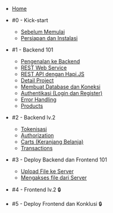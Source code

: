 - [Home](/)
- #0 - Kick-start

  - [Sebelum Memulai](pre-requisite.md)
  - [Persiapan dan Instalasi](instalasi.md)

- #1 - Backend 101

  - [Pengenalan ke Backend](m1-intro-backend.md)
  - [REST Web Service](m2-rest.md)
  - [REST API dengan Hapi.JS](m3-rest-hapi.md)
  - [Detail Project](m4-detail-project.md)
  - [Membuat Database dan Koneksi](m5-database.md)
  - [Authentikasi (Login dan Register)](m6-auth.md)
  - [Error Handling](m7-error-handling.md)
  - [Products](m8-products.md)

- #2 - Backend lv.2

  - [Tokenisasi](m9-tokenization.md)
  - [Authorization](m10-authorization.md)
  - [Carts (Keranjang Belanja)](m11-carts.md)
  - [Transactions](m12-transactions.md)

- #3 - Deploy Backend dan Frontend 101

  - [Upload File ke Server](m13-upload.md)
  - [Mengakses file dari Server](m14-static-file.md)

- #4 - Frontend lv.2 :lock:

- #5 - Deploy Frontend dan Konklusi :lock: